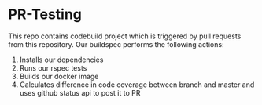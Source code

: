 # PR-Testing

This repo contains codebuild project which is triggered by pull requests from this repository.
Our buildspec performs the following actions:
1. Installs our dependencies
2. Runs our rspec tests
3. Builds our docker image
4. Calculates difference in code coverage between branch and master and uses github status api to post it to PR
